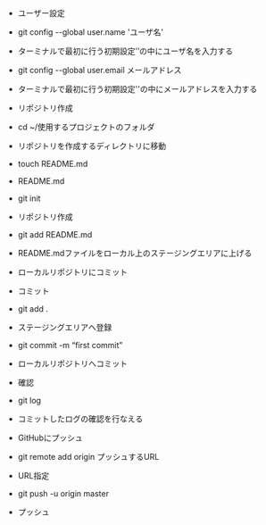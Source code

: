 - ユーザー設定
 - git config --global user.name 'ユーザ名'
  - ターミナルで最初に行う初期設定’’の中にユーザ名を入力する
 - git config --global user.email メールアドレス
  - ターミナルで最初に行う初期設定''の中にメールアドレスを入力する

- リポジトリ作成 
 - cd ~/使用するプロジェクトのフォルダ
  - リポジトリを作成するディレクトリに移動
 - touch README.md 
  - README.md 
 - git init
  - リポジトリ作成
 - git add README.md
  - README.mdファイルをローカル上のステージングエリアに上げる

- ローカルリポジトリにコミット
 - コミット
  - git add .
   - ステージングエリアへ登録
  - git commit -m “first commit”
   - ローカルリポジトリへコミット
 - 確認
  - git log
   - コミットしたログの確認を行なえる

- GitHubにプッシュ
 - git remote add origin プッシュするURL
  - URL指定
 - git push -u origin master
  - プッシュ